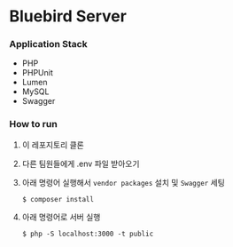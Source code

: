 # Bluebird Server

### Application Stack

-   PHP
-   PHPUnit
-   Lumen
-   MySQL
-   Swagger

### How to run

1. 이 레포지토리 클론

2. 다른 팀원들에게 .env 파일 받아오기

3. 아래 명령어 실행해서 `vendor packages` 설치 및 `Swagger` 세팅

    ```
    $ composer install

    ```

4. 아래 명령어로 서버 실행
    ```
    $ php -S localhost:3000 -t public
    ```
